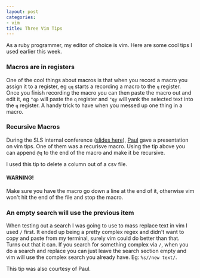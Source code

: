 ```yaml
---
layout: post
categories:
- vim
title: Three Vim Tips
---
```


As a ruby programmer, my editor of choice is vim. Here are some cool tips I used earlier this week.

### Macros are in registers

One of the cool things about macros is that when you record a macro you assign it to a register, eg `qq` starts a recording a macro to the `q` register. Once you finish recording the macro you can then paste the macro out and edit it, eg `"qp` will paste the `q` register and `"qy` will yank the selected text into the `q` register. A handy trick to have when you messed up one thing in a macro.

### Recursive Macros

During the SLS internal conference ([slides here](http://www.slideshare.net/smartlogic)), [Paul](https://twitter.com/PaulOstazeski) gave a presentation on vim tips. One of them was a recurisve macro. Using the tip above you can append `@q` to the end of the macro and make it be recursive.

I used this tip to delete a column out of a csv file.

#### WARNING!

Make sure you have the macro go down a line at the end of it, otherwise vim won't hit the end of the file and stop the macro.

### An empty search will use the previous item

When testing out a search I was going to use to mass replace text in vim I used `/` first. It ended up being a pretty complex regex and didn't want to copy and paste from my terminal, surely vim could do better than that. Turns out that it can. If you search for something complex via `/`, when you do a search and replace you can just leave the search section empty and vim will use the complex search you already have. Eg: `%s//new text/`.

This tip was also courtesy of Paul.
